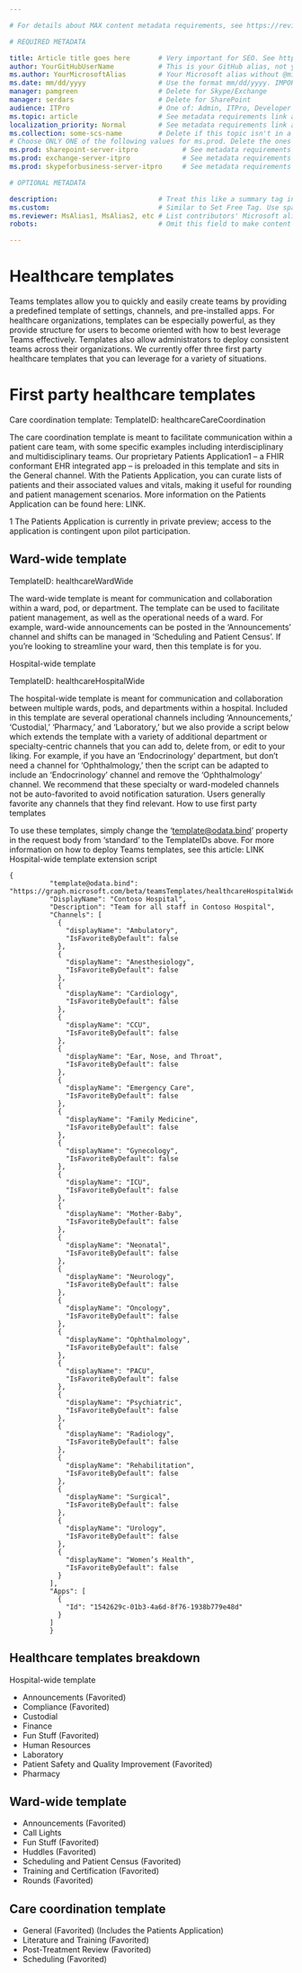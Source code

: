 ```yaml
---   

# For details about MAX content metadata requirements, see https://review.docs.microsoft.com/en-us/office-authoring-guide/metadata-for-max-content-on-dmc?branch=master

# REQUIRED METADATA

title: Article title goes here       # Very important for SEO. See https://aka.ms/seo-for-writers-cheat-sheet
author: YourGitHubUserName           # This is your GitHub alias, not your Microsoft alias
ms.author: YourMicrosoftAlias        # Your Microsoft alias without @microsoft.com
ms.date: mm/dd/yyyy                  # Use the format mm/dd/yyyy. IMPORTANT: Update manually when you modify a topic.
manager: pamgreen                    # Delete for Skype/Exchange
manager: serdars                     # Delete for SharePoint
audience: ITPro                      # One of: Admin, ITPro, Developer
ms.topic: article                    # See metadata requirements link above for additional allowed values.
localization_priority: Normal        # See metadata requirements link above for allowed values.
ms.collection: some-scs-name         # Delete if this topic isn't in a SCS, or enter the tag for SCS. 
# Choose ONLY ONE of the following values for ms.prod. Delete the ones you don't use.
ms.prod: sharepoint-server-itpro           # See metadata requirements link above for allowed values.
ms.prod: exchange-server-itpro             # See metadata requirements link above for allowed values.
ms.prod: skypeforbusiness-server-itpro     # See metadata requirements link above for allowed values.

# OPTIONAL METADATA

description:                         # Treat this like a summary tag in DxStudio. It helps with SEO.
ms.custom:                           # Similar to Set Free Tag. Use sparingly, limited character space.
ms.reviewer: MsAlias1, MsAlias2, etc # List contributors' Microsoft aliases, separated with commas.
robots:                              # Omit this field to make content searchable. Include it to hide from search.

---
```


# Healthcare templates 

Teams templates allow you to quickly and easily create teams by providing a predefined template of settings, channels, and pre-installed apps. For healthcare organizations, templates can be especially powerful, as they provide structure for users to become oriented with how to best leverage Teams effectively. Templates also allow administrators to deploy consistent teams across their organizations. We currently offer three first party healthcare templates that you can leverage for a variety of situations.  

# First party healthcare templates 

Care coordination template:  TemplateID: healthcareCareCoordination 

The care coordination template is meant to facilitate communication within a patient care team, with some specific examples including interdisciplinary and multidisciplinary teams. Our proprietary Patients Application1 – a FHIR conformant EHR integrated app – is preloaded in this template and sits in the General channel. With the Patients Application, you can curate lists of patients and their associated values and vitals, making it useful for rounding and patient management scenarios. More information on the Patients Application can be found here: LINK.  

 1 The Patients Application is currently in private preview; access to the application is contingent upon pilot participation. 

## Ward-wide template 

TemplateID: healthcareWardWide 

The ward-wide template is meant for communication and collaboration within a ward, pod, or department. The template can be used to facilitate patient management, as well as the operational needs of a ward. For example, ward-wide announcements can be posted in the ‘Announcements’ channel and shifts can be managed in ‘Scheduling and Patient Census’. If you’re looking to streamline your ward, then this template is for you. 

Hospital-wide template 

TemplateID: healthcareHospitalWide 

The hospital-wide template is meant for communication and collaboration between multiple wards, pods, and departments within a hospital. Included in this template are several operational channels including ‘Announcements,’ ‘Custodial,’ ‘Pharmacy,’ and ‘Laboratory,’ but we also provide a script below which extends the template with a variety of additional department or specialty-centric channels that you can add to, delete from, or edit to your liking. For example, if you have an ‘Endocrinology’ department, but don’t need a channel for ‘Ophthalmology,’ then the script can be adapted to include an ‘Endocrinology’ channel and remove the ‘Ophthalmology’ channel. We recommend that these specialty or ward-modeled channels not be auto-favorited to avoid notification saturation. Users generally favorite any channels that they find relevant. 
How to use first party templates 

To use these templates, simply change the ‘template@odata.bind’ property in the request body from ‘standard’ to the TemplateIDs above.  For more information on how to deploy Teams templates, see this article: LINK 
Hospital-wide template extension script 
~~~
{  
          "template@odata.bind": "https://graph.microsoft.com/beta/teamsTemplates/healthcareHospitalWide", 
          "DisplayName": "Contoso Hospital", 
          "Description": "Team for all staff in Contoso Hospital", 
          "Channels": [ 
            { 
              "displayName": "Ambulatory", 
              "IsFavoriteByDefault": false 
            }, 
            { 
              "displayName": "Anesthesiology", 
              "IsFavoriteByDefault": false 
            }, 
            { 
              "displayName": "Cardiology", 
              "IsFavoriteByDefault": false 
            }, 
            { 
              "displayName": "CCU", 
              "IsFavoriteByDefault": false 
            }, 
            { 
              "displayName": "Ear, Nose, and Throat", 
              "IsFavoriteByDefault": false 
            }, 
            { 
              "displayName": "Emergency Care", 
              "IsFavoriteByDefault": false 
            }, 
            { 
              "displayName": "Family Medicine", 
              "IsFavoriteByDefault": false 
            }, 
            { 
              "displayName": "Gynecology", 
              "IsFavoriteByDefault": false 
            }, 
            { 
              "displayName": "ICU", 
              "IsFavoriteByDefault": false 
            }, 
            { 
              "displayName": "Mother-Baby", 
              "IsFavoriteByDefault": false 
            },  
            { 
              "displayName": "Neonatal", 
              "IsFavoriteByDefault": false 
            }, 
            { 
              "displayName": "Neurology", 
              "IsFavoriteByDefault": false 
            }, 
            { 
              "displayName": "Oncology", 
              "IsFavoriteByDefault": false 
            }, 
            { 
              "displayName": "Ophthalmology", 
              "IsFavoriteByDefault": false 
            }, 
            { 
              "displayName": "PACU", 
              "IsFavoriteByDefault": false 
            }, 
            { 
              "displayName": "Psychiatric", 
              "IsFavoriteByDefault": false 
            }, 
            { 
              "displayName": "Radiology", 
              "IsFavoriteByDefault": false 
            }, 
            { 
              "displayName": "Rehabilitation", 
              "IsFavoriteByDefault": false 
            }, 
            { 
              "displayName": "Surgical", 
              "IsFavoriteByDefault": false 
            }, 
            { 
              "displayName": "Urology", 
              "IsFavoriteByDefault": false 
            }, 
            { 
              "displayName": "Women’s Health", 
              "IsFavoriteByDefault": false 
            } 
          ], 
          "Apps": [ 
            { 
              "Id": "1542629c-01b3-4a6d-8f76-1938b779e48d" 
            } 
          ] 
          } 
~~~

## Healthcare templates breakdown 

Hospital-wide template  

- Announcements (Favorited)  
- Compliance (Favorited) 
- Custodial  
- Finance  
- Fun Stuff (Favorited) 
- Human Resources  
- Laboratory 
- Patient Safety and Quality Improvement (Favorited) 
- Pharmacy 

## Ward-wide template 

- Announcements (Favorited) 
- Call Lights  
- Fun Stuff (Favorited) 
- Huddles (Favorited) 
- Scheduling and Patient Census (Favorited) 
- Training and Certification (Favorited) 
- Rounds (Favorited) 

## Care coordination template 

- General (Favorited) (Includes the Patients Application) 
- Literature and Training (Favorited) 
- Post-Treatment Review (Favorited) 
- Scheduling (Favorited) 


